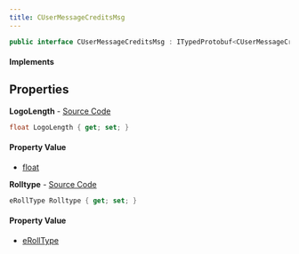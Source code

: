 ```yaml
---
title: CUserMessageCreditsMsg
---
```


```csharp
public interface CUserMessageCreditsMsg : ITypedProtobuf<CUserMessageCreditsMsg>, INativeHandle, INetMessage<CUserMessageCreditsMsg>, IDisposable
```

#### Implements

## Properties

**LogoLength** - [Source Code](https://github.com/swiftly-solution/swiftlys2/blob/master/managed/src/SwiftlyS2.Generated/Protobufs/Interfaces/CUserMessageCreditsMsg.cs#L21)

```csharp
float LogoLength { get; set; }
```

#### Property Value

- [float](https://learn.microsoft.com/dotnet/api/system.single)

**Rolltype** - [Source Code](https://github.com/swiftly-solution/swiftlys2/blob/master/managed/src/SwiftlyS2.Generated/Protobufs/Interfaces/CUserMessageCreditsMsg.cs#L18)

```csharp
eRollType Rolltype { get; set; }
```

#### Property Value

- [eRollType](/docs/api/shared/protobufdefinitions/erolltype)

